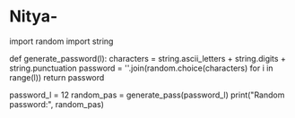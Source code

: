 # Nitya-
import random
import string

def generate_password(l):
    characters = string.ascii_letters + string.digits + string.punctuation
    password = ''.join(random.choice(characters) for i in range(l))
    return password


password_l = 12
random_pas = generate_pass(password_l)
print("Random password:", random_pas)
